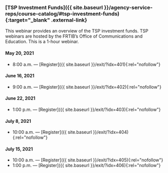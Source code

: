 ### [TSP Investment Funds]({{ site.baseurl }}/agency-service-reps/course-catalog/#tsp-investment-funds){:target="\_blank" .external-link}

This webinar provides an overview of the TSP investment funds. TSP webinars are hosted by the FRTIB’s Office of Communications and Education. This is a 1-hour webinar.

#### May 20, 2021

- 8:00 a.m. — [Register]({{ site.baseurl }}/exit/?idx=401){:rel="nofollow"}

#### June 16, 2021

- 9:00 a.m. — [Register]({{ site.baseurl }}/exit/?idx=402){:rel="nofollow"}

#### June 22, 2021

- 1:00 p.m. — [Register]({{ site.baseurl }}/exit/?idx=403){:rel="nofollow"}

#### July 8, 2021

- 10:00 a.m. — [Register]({{ site.baseurl }}/exit/?idx=404){:rel="nofollow"}

#### July 15, 2021

- 10:00 a.m. — [Register]({{ site.baseurl }}/exit/?idx=405){:rel="nofollow"}
- 1:00 p.m. — [Register]({{ site.baseurl }}/exit/?idx=406){:rel="nofollow"}
